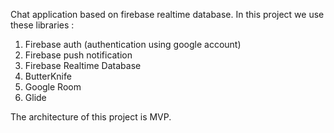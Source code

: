 Chat application based on firebase realtime database. In this project we use these libraries :

1. Firebase auth (authentication using google account)
2. Firebase push notification
3. Firebase Realtime Database
4. ButterKnife
5. Google Room
6. Glide

The architecture of this project is MVP.
